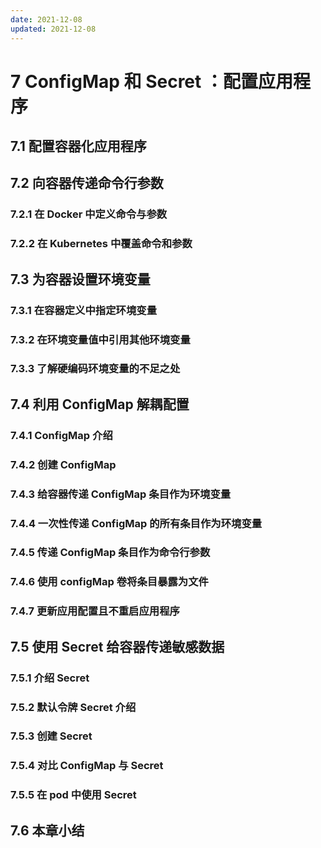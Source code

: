 ```yaml
---
date: 2021-12-08
updated: 2021-12-08
---
```


# 7 ConfigMap 和 Secret ：配置应用程序

## 7.1 配置容器化应用程序

## 7.2 向容器传递命令行参数

### 7.2.1 在 Docker 中定义命令与参数

### 7.2.2 在 Kubernetes 中覆盖命令和参数

## 7.3 为容器设置环境变量

### 7.3.1 在容器定义中指定环境变量

### 7.3.2 在环境变量值中引用其他环境变量

### 7.3.3 了解硬编码环境变量的不足之处

## 7.4 利用 ConfigMap 解耦配置

### 7.4.1 ConfigMap 介绍

### 7.4.2 创建 ConfigMap

### 7.4.3 给容器传递 ConfigMap 条目作为环境变量

### 7.4.4 一次性传递 ConfigMap 的所有条目作为环境变量

### 7.4.5 传递 ConfigMap 条目作为命令行参数

### 7.4.6 使用 configMap 卷将条目暴露为文件

### 7.4.7 更新应用配置且不重启应用程序

## 7.5 使用 Secret 给容器传递敏感数据

### 7.5.1 介绍 Secret

### 7.5.2 默认令牌 Secret 介绍

### 7.5.3 创建 Secret

### 7.5.4 对比 ConfigMap 与 Secret

### 7.5.5 在 pod 中使用 Secret

## 7.6 本章小结
